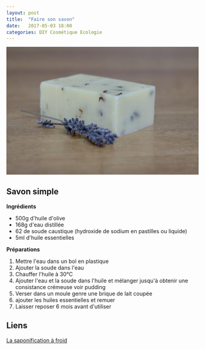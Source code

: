```yaml
---
layout: post
title:  "Faire son savon"
date:   2017-05-03 18:00
categories: DIY Cosmétique Ecologie
---
```



![Savon](/images/savon.jpg)

## Savon simple

**Ingrédients**

* 500g d'huile d'olive
* 168g d'eau distillée
* 62 de soude caustique (hydroxide de sodium en pastilles ou liquide)
* 5ml d'huile essentielles

**Préparations**

  1.  Mettre l'eau dans un bol en plastique
  2.  Ajouter la soude dans l'eau
  3.  Chauffer l'huile à 30°C
  4.  Ajouter l'eau et la soude dans l'huile et mélanger jusqu'à obtenir une consistance crémeuse voir pudding
  5.  Verser dans un moule genre une brique de lait coupée
  6.  ajouter les huiles essentielles et remuer
  7.  Laisser reposer 6 mois avant d'utiliser

## Liens

[La saponification à froid](http://www.aroma-zone.com/info/fiche-savoir-faire/la-saponification-a-froid#intropage)
